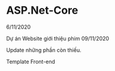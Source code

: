 # ASP.Net-Core
6/11/2020

Dự án Website giới thiệu phim 
09/11/2020

Update những phần còn thiếu.

Template Front-end
